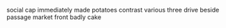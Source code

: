 social cap immediately made potatoes contrast various three drive beside passage market front badly cake